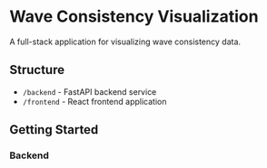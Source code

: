 # Wave Consistency Visualization

A full-stack application for visualizing wave consistency data.

## Structure
- `/backend` - FastAPI backend service
- `/frontend` - React frontend application

## Getting Started

### Backend
